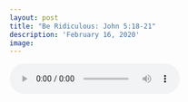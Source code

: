 ```yaml
---
layout: post
title: "Be Ridiculous: John 5:18-21"
description: 'February 16, 2020'
image:
---
```


<audio controls preload="metadata">
  <source src="https://docs.google.com/uc?export=open&id=15NHD2bzAmiG6eh1JVrmZiYye6EPI-fII" type="audio/mp3">
Your browser does not support the audio element.
</audio>

